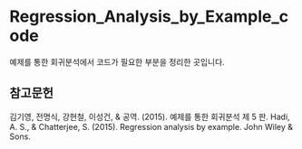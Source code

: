 # Regression_Analysis_by_Example_code

예제를 통한 회귀분석에서 코드가 필요한 부분을 정리한 곳입니다.

## 참고문헌

김기영, 전명식, 강현철, 이성건, & 공역. (2015). 예제를 통한 회귀분석 제 5 판.
Hadi, A. S., & Chatterjee, S. (2015). Regression analysis by example. John Wiley & Sons.
